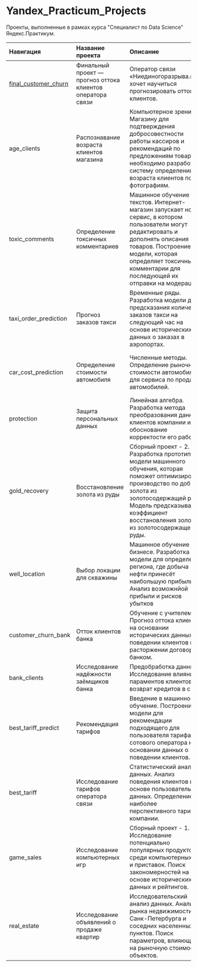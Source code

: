 # Yandex_Practicum_Projects
Проекты, выполненные в рамках курса "Специалист по Data Science" Яндекс.Практикум.

|Навигация|Название проекта|Описание|Основные инструменты|
|:---|:---------------|:-------|:----------------------|
|<a href="https://github.com/olga-melnikova/Yandex_Practicum_Projects/tree/main/final_customer_churn">final_customer_churn</a>|Финальный проект — прогноз оттока клиентов оператора связи|Оператор связи «Ниединогоразрыва.ком» хочет научиться прогнозировать отток клиентов.|pandas, numpy, scipy, sklearn, catboost, lightgbm, matplotlib, seaborn|
|age_clients|Распознавание возраста клиентов магазина|Компьютерное зрение. Магазину для подтверждения добросовестности работы кассиров и рекомендаций по предложениям товаров необходимо разработать систему определения возраста клиентов по фотографиям.|keras, sklearn, pillow, pandas, numpy, matplotlib, seaborn|
|toxic_comments|Определение токсичных комментариев|Машинное обучение для текстов. Интернет-магазин запускает новый сервис, в котором пользователи могут редактировать и дополнять описания товаров. Построение модели, которая определяет токсичные комментарии для последующей их отправки на модерацию. |nltk, spacy, sklearn, wordcloud, lightgbm, matplotlib, seaborn|
|taxi_order_prediction|Прогноз заказов такси|Временные ряды. Разработка модели для предсказания количества заказов такси на следующий час на основе исторических данных о заказах в аэропортах.|statsmodels, sklearn, lightgbm, matplotlib, seaborn, pandas, numpy|
|car_cost_prediction|Определение стоимости автомобиля|Численные методы. Определение рыночной стоимости автомобиля для сервиса по продаже автомобилей.|sklearn, lightgbm, catboost, matplotlib, seaborn, pandas, numpy|
|protection|Защита персональных данных|Линейная алгебра. Разработка метода преобразования данных клиентов компании и обоснование корректости его работы.|sklearn, lightgbm, catboost, matplotlib, seaborn, pandas, numpy|
|gold_recovery|Восстановление золота из руды|Сборный проект - 2. Разработка прототипа модели машинного обучения, которая поможет оптимизировать производство по добыче золота из золотосодержащей руды. Модель предсказывает коэффициент восстановления золота из золотосодержащей руды.|sklearn, scipy,matplotlib, seaborn, pandas, numpy|
|well_location|Выбор локации для скважины|Машинное обучение в бизнесе. Разработка модели для определения региона, где добыча нефти принесёт наибольшую прибыль. Анализ возможнйой прибыли и рисков убытков|sklearn, scipy, matplotlib, seaborn, pandas, numpy|
|customer_churn_bank|Отток клиентов банка|Обучение с учителем. Прогноз оттока клиентов на основании исторических данных о поведении клиентов и расторжении договоров с банком.|sklearn, matplotlib, seaborn, pandas, numpy|
|bank_clients|Исследование надёжности заёмщиков банка|Предобработка данных. Исследование влияния параментов клиентов на возврат кредитов в срок. |pymystem3, pandas, numpy|
|best_tariff_predict|Рекомендация тарифов|Введение в машинное обучение. Построение модели для рекомендации подходящего для пользователя тарифа сотового оператора на основании данных о поведении клиентов.|sklearn, matplotlib, seaborn, pandas, numpy|
|best_tariff|Исследование тарифов оператора связи|Статистический анализ данных. Анализ поведения клиентов на основе пользовательских данных. Определение наиболее перспективного тарифа компании. |pandas, numpy, matplotlib, seaborn|
|game_sales|Исследование компьютерных игр|Сборный проект - 1. Исследование потенциально популярных продуктов среди компьютерных игр и приставок. Поиск закономерностей на основе исторических данных и рейтингов.|pandas, numpy, matplotlib, seaborn|
|real_estate|Исследование объявлений о продаже квартир|Исследовательский анализ данных. Анализ рынка недвижимости Санк-Петербурга и соседних населенных пунктов. Поиск параметров, влияющих на рыночную стоимость объектов.|pandas, numpy, matplotlib, seaborn|





